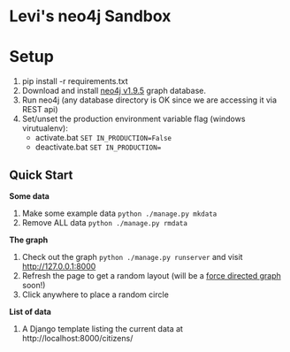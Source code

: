 Levi's neo4j Sandbox
===

# Setup
1. pip install -r requirements.txt
2. Download and install [neo4j v1.9.5](http://www.neo4j.org/download/other_versions) graph database.
3. Run neo4j (any database directory is OK since we are accessing it via REST api)
3. Set/unset the production environment variable flag (windows virutualenv):
    - activate.bat ```SET IN_PRODUCTION=False```
    - deactivate.bat ```SET IN_PRODUCTION=```

## Quick Start
**Some data**

1. Make some example data ```python ./manage.py mkdata```
2. Remove ALL data ```python ./manage.py rmdata```

**The graph**

1. Check out the graph ```python ./manage.py runserver``` and visit http://127.0.0.1:8000
2. Refresh the page to get a random layout (will be a [force directed graph](https://github.com/mbostock/d3/wiki/Force-Layout) soon!)
3. Click anywhere to place a random circle

**List of data**

1. A Django template listing the current data at http://localhost:8000/citizens/
